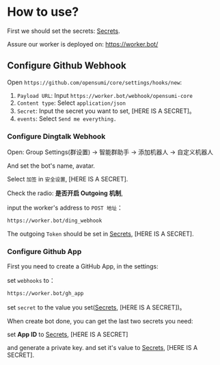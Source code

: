# How to use?

First we should set the secrets: [Secrets](./secrets.md).

Assure our worker is deployed on: <https://worker.bot/>

## Configure Github Webhook

Open `https://github.com/opensumi/core/settings/hooks/new`:

1. `Payload URL`: Input `https://worker.bot/webhook/opensumi-core`
2. `Content type`: Select `application/json`
3. `Secret`: Input the secret you want to set, [HERE IS A SECRET]。
4. `events`: Select `Send me everything.`

### Configure Dingtalk Webhook

Open: Group Settings(群设置) -> 智能群助手 -> 添加机器人 -> 自定义机器人

And set the bot's name, avatar.

Select `加签` in `安全设置`, [HERE IS A SECRET].

Check the radio: **是否开启 Outgoing 机制**,

input the worker's address to `POST 地址`：

```txt
https://worker.bot/ding_webhook
```

The outgoing `Token` should be set in [Secrets](./secrets.md), [HERE IS A SECRET].

### Configure Github App

First you need to create a GitHub App, in the settings:

set `webhooks` to：

```txt
https://worker.bot/gh_app
```

set `secret` to the value you set([Secrets](./secrets.md), [HERE IS A SECRET])。

When create bot done, you can get the last two secrets you need:

set **App ID** to [Secrets](./secrets.md), [HERE IS A SECRET]

and generate a private key. and set it's value to [Secrets](./secrets.md), [HERE IS A SECRET].
